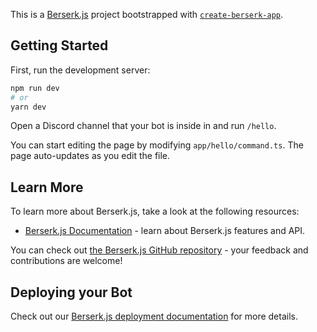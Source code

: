 This is a [Berserk.js](https://vajitsu.com/berserk/) project bootstrapped with [`create-berserk-app`](https://github.com/vercel/berserk.js/tree/canary/packages/create-berserk-app).

## Getting Started

First, run the development server:

```bash
npm run dev
# or
yarn dev
```

Open a Discord channel that your bot is inside in and run `/hello`.

You can start editing the page by modifying `app/hello/command.ts`. The page auto-updates as you edit the file.

## Learn More

To learn more about Berserk.js, take a look at the following resources:

- [Berserk.js Documentation](https://jujutsujs.org/docs) - learn about Berserk.js features and API.

You can check out [the Berserk.js GitHub repository](https://github.com/vajitsu/berserk.js/) - your feedback and contributions are welcome!

## Deploying your Bot

Check out our [Berserk.js deployment documentation](https://jujutsujs.org/docs/deployment) for more details.
